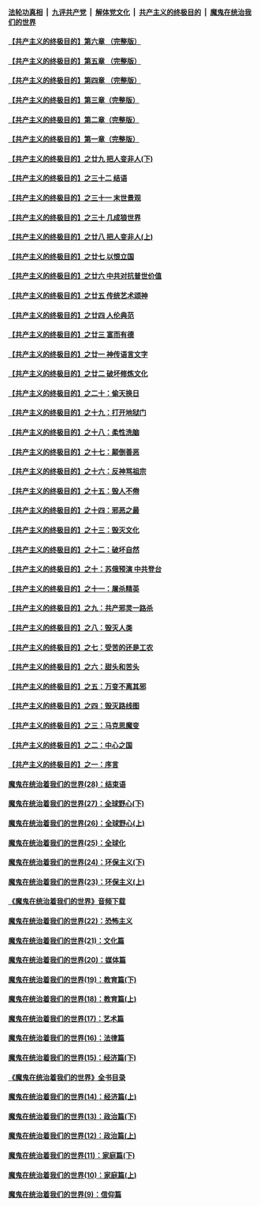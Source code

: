 ####  [法轮功真相](../../../../basic/blob/master/README.md?t=10040339) &nbsp;|&nbsp; [九评共产党](../../../../9ping.md/blob/master/README.md?t=10040339) &nbsp;|&nbsp; [解体党文化](../../../../jtdwh.md/blob/master/README.md?t=10040339)  &nbsp;|&nbsp; [共产主义的终极目的](../../../../gczydzjmd.md/blob/master/README.md?t=10040339) &nbsp;|&nbsp; [魔鬼在统治我们的世界](../../../../mgztzwmdsj.md/blob/master/README.md?t=10040339) 

#### [【共产主义的终极目的】第六章 （完整版）](../pages/nsc422/n11428913.md?t=10040339) 

#### [【共产主义的终极目的】第五章 （完整版）](../pages/nsc422/n11428912.md?t=10040339) 

#### [【共产主义的终极目的】第四章 （完整版）](../pages/nsc422/n11428907.md?t=10040339) 

#### [【共产主义的终极目的】第三章（完整版）](../pages/nsc422/n11428848.md?t=10040339) 

#### [【共产主义的终极目的】第二章（完整版）](../pages/nsc422/n11428831.md?t=10040339) 

#### [【共产主义的终极目的】第一章（完整版）](../pages/nsc422/n11417651.md?t=10040339) 

#### [【共产主义的终极目的】之廿九 把人变非人(下)](../pages/nsc422/n11344140.md?t=10040339) 

#### [【共产主义的终极目的】之三十二 结语](../pages/nsc422/n11360535.md?t=10040339) 

#### [【共产主义的终极目的】之三十一 末世景观](../pages/nsc422/n11351129.md?t=10040339) 

#### [【共产主义的终极目的】之三十 几成狼世界](../pages/nsc422/n11348280.md?t=10040339) 

#### [【共产主义的终极目的】之廿八 把人变非人(上)](../pages/nsc422/n11340492.md?t=10040339) 

#### [【共产主义的终极目的】之廿七 以恨立国](../pages/nsc422/n11336944.md?t=10040339) 

#### [【共产主义的终极目的】之廿六 中共对抗普世价值](../pages/nsc422/n11324785.md?t=10040339) 

#### [【共产主义的终极目的】之廿五 传统艺术颂神](../pages/nsc422/n11296396.md?t=10040339) 

#### [【共产主义的终极目的】之廿四 人伦典范](../pages/nsc422/n11296397.md?t=10040339) 

#### [【共产主义的终极目的】之廿三 富而有德](../pages/nsc422/n11283598.md?t=10040339) 

#### [【共产主义的终极目的】之廿一 神传语言文字](../pages/nsc422/n11263265.md?t=10040339) 

#### [【共产主义的终极目的】之廿二 破坏修炼文化](../pages/nsc422/n11245728.md?t=10040339) 

#### [【共产主义的终极目的】之二十：偷天换日](../pages/nsc422/n11238846.md?t=10040339) 

#### [【共产主义的终极目的】之十九：打开地狱门](../pages/nsc422/n11206376.md?t=10040339) 

#### [【共产主义的终极目的】之十八：柔性洗脑](../pages/nsc422/n11199994.md?t=10040339) 

#### [【共产主义的终极目的】之十七：颠倒善恶](../pages/nsc422/n11179782.md?t=10040339) 

#### [【共产主义的终极目的】之十六：反神骂祖宗](../pages/nsc422/n11166798.md?t=10040339) 

#### [【共产主义的终极目的】之十五：毁人不倦](../pages/nsc422/n11166792.md?t=10040339) 

#### [【共产主义的终极目的】之十四：邪恶之最](../pages/nsc422/n11150249.md?t=10040339) 

#### [【共产主义的终极目的】之十三：毁灭文化](../pages/nsc422/n11135227.md?t=10040339) 

#### [【共产主义的终极目的】之十二：破坏自然](../pages/nsc422/n11135214.md?t=10040339) 

#### [【共产主义的终极目的】之十：苏俄预演 中共登台](../pages/nsc422/n11118424.md?t=10040339) 

#### [【共产主义的终极目的】之十一：屠杀精英](../pages/nsc422/n11118442.md?t=10040339) 

#### [【共产主义的终极目的】之九：共产邪灵一路杀](../pages/nsc422/n11114139.md?t=10040339) 

#### [【共产主义的终极目的】之八：毁灭人类](../pages/nsc422/n11108503.md?t=10040339) 

#### [【共产主义的终极目的】之七：受苦的还是工农](../pages/nsc422/n11101809.md?t=10040339) 

#### [【共产主义的终极目的】之六：甜头和苦头](../pages/nsc422/n11096971.md?t=10040339) 

#### [【共产主义的终极目的】之五：万变不离其邪](../pages/nsc422/n11091285.md?t=10040339) 

#### [【共产主义的终极目的】之四：毁灭路线图](../pages/nsc422/n11086284.md?t=10040339) 

#### [【共产主义的终极目的】之三：马克思魔变](../pages/nsc422/n11061941.md?t=10040339) 

#### [【共产主义的终极目的】之二：中心之国](../pages/nsc422/n11047728.md?t=10040339) 

#### [【共产主义的终极目的】之一：序言](../pages/nsc422/n11086077.md?t=10040339) 

#### [魔鬼在统治着我们的世界(28)：结束语](../pages/nsc422/n10936246.md?t=10040339) 

#### [魔鬼在统治着我们的世界(27)：全球野心(下)](../pages/nsc422/n10928319.md?t=10040339) 

#### [魔鬼在统治着我们的世界(26)：全球野心(上)](../pages/nsc422/n10900318.md?t=10040339) 

#### [魔鬼在统治着我们的世界(25)：全球化](../pages/nsc422/n10788205.md?t=10040339) 

#### [魔鬼在统治着我们的世界(24)：环保主义(下)](../pages/nsc422/n10695307.md?t=10040339) 

#### [魔鬼在统治着我们的世界(23)：环保主义(上)](../pages/nsc422/n10688613.md?t=10040339) 

#### [《魔鬼在统治着我们的世界》音频下载](../pages/nsc422/n10635553.md?t=10040339) 

#### [魔鬼在统治着我们的世界(22)：恐怖主义](../pages/nsc422/n10614727.md?t=10040339) 

#### [魔鬼在统治着我们的世界(21)：文化篇](../pages/nsc422/n10597706.md?t=10040339) 

#### [魔鬼在统治着我们的世界(20)：媒体篇](../pages/nsc422/n10586579.md?t=10040339) 

#### [魔鬼在统治着我们的世界(19)：教育篇(下)](../pages/nsc422/n10564808.md?t=10040339) 

#### [魔鬼在统治着我们的世界(18)：教育篇(上)](../pages/nsc422/n10526970.md?t=10040339) 

#### [魔鬼在统治着我们的世界(17)：艺术篇](../pages/nsc422/n10499093.md?t=10040339) 

#### [魔鬼在统治着我们的世界(16)：法律篇](../pages/nsc422/n10485969.md?t=10040339) 

#### [魔鬼在统治着我们的世界(15)：经济篇(下)](../pages/nsc422/n10469975.md?t=10040339) 

#### [《魔鬼在统治着我们的世界》全书目录](../pages/nsc422/n10464261.md?t=10040339) 

#### [魔鬼在统治着我们的世界(14)：经济篇(上)](../pages/nsc422/n10457370.md?t=10040339) 

#### [魔鬼在统治着我们的世界(13)：政治篇(下)](../pages/nsc422/n10448270.md?t=10040339) 

#### [魔鬼在统治着我们的世界(12)：政治篇(上)](../pages/nsc422/n10444576.md?t=10040339) 

#### [魔鬼在统治着我们的世界(11)：家庭篇(下)](../pages/nsc422/n10440961.md?t=10040339) 

#### [魔鬼在统治着我们的世界(10)：家庭篇(上)](../pages/nsc422/n10435448.md?t=10040339) 

#### [魔鬼在统治着我们的世界(9)：信仰篇](../pages/nsc422/n10432159.md?t=10040339) 

